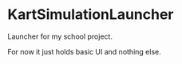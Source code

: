 # KartSimulationLauncher
Launcher for my school project.

For now it just holds basic UI and nothing else.
